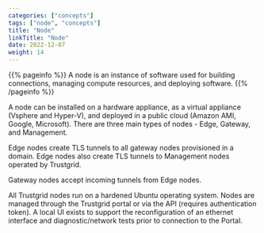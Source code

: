 ```yaml
---
categories: ["concepts"]
tags: ["node", "concepts"]
title: "Node"
linkTitle: "Node"
date: 2022-12-07
weight: 14
---
```


{{% pageinfo %}}
A node is an instance of software used for building connections, managing compute resources, and deploying software.
{{% /pageinfo %}}

A node can be installed on a hardware appliance, as a virtual appliance (Vsphere and Hyper-V), and deployed in a public cloud (Amazon AMI, Google, Microsoft). There are three main types of nodes - Edge, Gateway, and Management.

Edge nodes create TLS tunnels to all gateway nodes provisioned in a domain. Edge nodes also create TLS tunnels to Management nodes operated by Trustgrid.

Gateway nodes accept incoming tunnels from Edge nodes.

All Trustgrid nodes run on a hardened Ubuntu operating system. Nodes are managed through the Trustgrid portal or via the API (requires authentication token). A local UI exists to support the reconfiguration of an ethernet interface and diagnostic/network tests prior to connection to the Portal.
